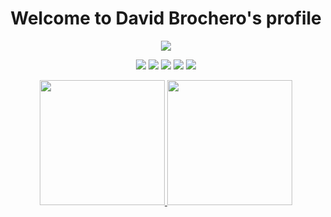 <!-- Heading -->
<h1 align="center">
  Welcome to David Brochero's profile
</h1>

<!-- Typing SVG -->
<p align="center">
  <a href="https://git.io/typing-svg"><img src="https://readme-typing-svg.herokuapp.com?font=Fira+Code&color=99C794&size=22&center=true&vCenter=true&width=750&height=45&lines=Also+known+as+D+Brox;25+years+old+robotics+student,+getting+my+masters;Linux+%26+FOSS+enthusiast;Nice+to+meet+you!"></a>
</p>

<p align="center">
  <img src="https://img.shields.io/badge/OS-Pop!__OS-informational?&style=for-the-badge&color=46b3c1"/>
  <img src="https://img.shields.io/badge/DE-COSMIC-%236296BE?style=for-the-badge"/>
  <img src="https://img.shields.io/badge/BROWSER-ZEN-%23f76f53?style=for-the-badge"/>
  <img src="https://img.shields.io/badge/EDITOR-CODIUM-%2359933d?style=for-the-badge"/>
  <img src="https://img.shields.io/badge/SHELL-BASH-%234a9bc8?style=for-the-badge"/>
</p>

<p align="center">
  <a href="https://github.com/anuraghazra/github-readme-stats"><img height=200 src="https://github-readme-stats.vercel.app/api?username=D-Brox&rank_icon=github&show_icons=true&bg_color=24273a&text_color=cad3f5&icon_color=c6a0f6&title_color=8bd5ca"/>
  <a href="https://github.com/anuraghazra/github-readme-stats"><img height=200 src="https://github-readme-stats.vercel.app/api/top-langs/?username=D-Brox&layout=compact&langs_count=8&bg_color=24273a&text_color=cad3f5&icon_color=c6a0f6&title_color=8bd5ca"/>
</p>
